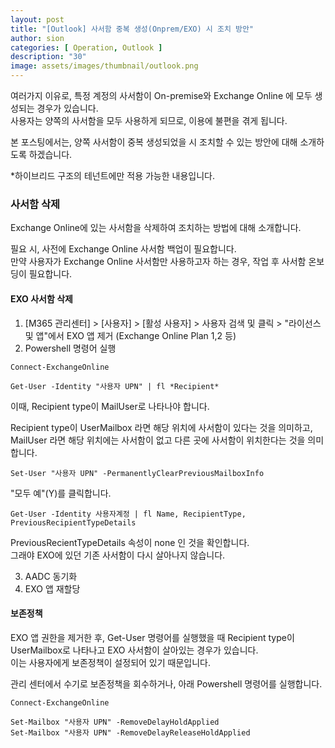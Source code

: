 ```yaml
---
layout: post
title: "[Outlook] 사서함 중복 생성(Onprem/EXO) 시 조치 방안"
author: sion
categories: [ Operation, Outlook ]
description: "30"
image: assets/images/thumbnail/outlook.png
---
```


여러가지 이유로, 특정 계정의 사서함이 On-premise와 Exchange Online 에 모두 생성되는 경우가 있습니다.  
사용자는 양쪽의 사서함을 모두 사용하게 되므로, 이용에 불편을 겪게 됩니다.  

본 포스팅에서는, 양쪽 사서함이 중복 생성되었을 시 조치할 수 있는 방안에 대해 소개하도록 하겠습니다.  


*하이브리드 구조의 테넌트에만 적용 가능한 내용입니다.  


### 사서함 삭제

Exchange Online에 있는 사서함을 삭제하여 조치하는 방법에 대해 소개합니다.  

필요 시, 사전에 Exchange Online 사서함 백업이 필요합니다.  
만약 사용자가 Exchange Online 사서함만 사용하고자 하는 경우, 작업 후 사서함 온보딩이 필요합니다.  


#### EXO 사서함 삭제

1.  [M365 관리센터] > [사용자] > [활성 사용자] > 사용자 검색 및 클릭 > "라이선스 및 앱"에서 EXO 앱 제거 (Exchange Online Plan 1,2 등)  
2.  Powershell 명령어 실행  

```
Connect-ExchangeOnline
```
```
Get-User -Identity "사용자 UPN" | fl *Recipient*
```
이때, Recipient type이 MailUser로 나타나야 합니다.  

Recipient type이 UserMailbox 라면 해당 위치에 사서함이 있다는 것을 의미하고,  
MailUser 라면 해당 위치에는 사서함이 없고 다른 곳에 사서함이 위치한다는 것을 의미합니다.  

```
Set-User "사용자 UPN" -PermanentlyClearPreviousMailboxInfo
```
"모두 예"(Y)를 클릭합니다.  

```
Get-User -Identity 사용자계정 | fl Name, RecipientType, PreviousRecipientTypeDetails
```
PreviousRecientTypeDetails 속성이 none 인 것을 확인합니다.  
그래야 EXO에 있던 기존 사서함이 다시 살아나지 않습니다.  

3.  AADC 동기화  
4.  EXO 앱 재할당  


#### 보존정책

EXO 앱 권한을 제거한 후, Get-User 명령어를 실행했을 때 Recipient type이 UserMailbox로 나타나고 EXO 사서함이 살아있는 경우가 있습니다.  
이는 사용자에게 보존정책이 설정되어 있기 때문입니다.

관리 센터에서 수기로 보존정책을 회수하거나, 아래 Powershell 명령어를 실행합니다.  
```
Connect-ExchangeOnline

Set-Mailbox "사용자 UPN" -RemoveDelayHoldApplied
Set-Mailbox "사용자 UPN" -RemoveDelayReleaseHoldApplied
```

